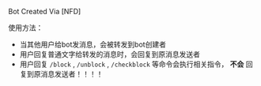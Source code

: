 Bot Created Via [NFD]

使用方法：

- 当其他用户给bot发消息，会被转发到bot创建者
- 用户回复普通文字给转发的消息时，会回复到原消息发送者
- 用户回复 `/block` ,  `/unblock` ,  `/checkblock` 等命令会执行相关指令， **不会** 回复到原消息发送者！！！！
